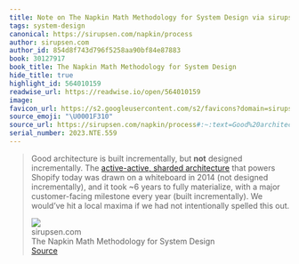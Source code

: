 ```yaml
---
title: Note on The Napkin Math Methodology for System Design via sirupsen.com
tags: system-design
canonical: https://sirupsen.com/napkin/process
author: sirupsen.com
author_id: 854d8f743d796f5258aa90bf84e87883
book: 30127917
book_title: The Napkin Math Methodology for System Design
hide_title: true
highlight_id: 564010159
readwise_url: https://readwise.io/open/564010159
image:
favicon_url: https://s2.googleusercontent.com/s2/favicons?domain=sirupsen.com
source_emoji: "\U0001F310"
source_url: https://sirupsen.com/napkin/process#:~:text=Good%20architecture%20is,spelled%20this%20out.
serial_number: 2023.NTE.559
---
```

> Good architecture is built incrementally, but **not** designed incrementally. The [active-active, sharded architecture](https://www.youtube.com/watch?v=N8NWDHgWA28) that powers Shopify today was drawn on a whiteboard in 2014 (not designed incrementally), and it took ~6 years to fully materialize, with a major customer-facing milestone every year (built incrementally). We would’ve hit a local maxima if we had not intentionally spelled this out.
> <div class="quoteback-footer"><div class="quoteback-avatar"><img class="mini-favicon" src="https://s2.googleusercontent.com/s2/favicons?domain=sirupsen.com"></div><div class="quoteback-metadata"><div class="metadata-inner"><span style="display:none">FROM:</span><div aria-label="sirupsen.com" class="quoteback-author"> sirupsen.com</div><div aria-label="The Napkin Math Methodology for System Design" class="quoteback-title"> The Napkin Math Methodology for System Design</div></div></div><div class="quoteback-backlink"><a target="_blank" aria-label="go to the full text of this quotation" rel="noopener" href="https://sirupsen.com/napkin/process#:~:text=Good%20architecture%20is,spelled%20this%20out." class="quoteback-arrow"> Source</a></div></div>